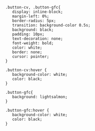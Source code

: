       .button-cv, .button-gfc{
         display: inline-block;
         margin-left: 0%;
         border-radius: 5px;
         transition: background-color 0.5s;
         background: black;
         padding: 10px;
         text-decoration: none;
         font-weight: bold;
         color: white;
         border: none;
         cursor: pointer;
      }

      .button-cv:hover {
         background-color: white;
         color: black;
      }

      .button-gfc{
         background: lightsalmon;
      }

      .button-gfc:hover {
         background-color: white;
         color: black;
      }